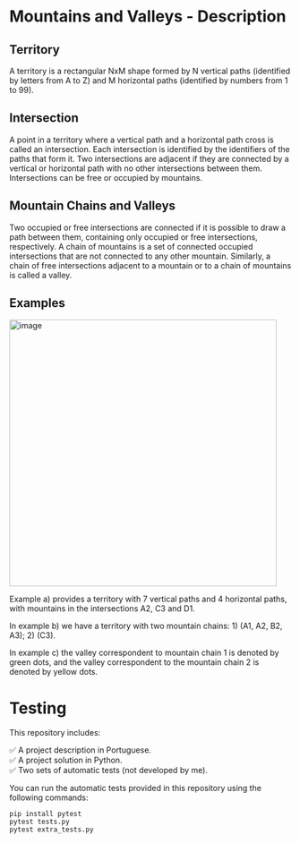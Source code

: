# Mountains and Valleys - Description

## Territory

A territory is a rectangular NxM shape formed by N vertical paths (identified by letters from A to Z) and M horizontal paths (identified by numbers from 1 to 99).

## Intersection

A point in a territory where a vertical path and a horizontal path cross is called an intersection. Each intersection is identified by the identifiers of the paths that form it. Two intersections are adjacent if they are connected by a vertical or horizontal path with no other intersections between them. Intersections can be free or occupied by mountains.

## Mountain Chains and Valleys

Two occupied or free intersections are connected if it is possible to draw a path between them, containing only occupied or free intersections, respectively. A chain of mountains is a set of connected occupied intersections that are not connected to any other mountain. Similarly, a chain of free intersections adjacent to a mountain or to a chain of mountains is called a valley.

## Examples

<img width="477" alt="image" src="https://github.com/user-attachments/assets/f2b85a7f-32f9-4978-a87f-309c5de3dab2" />

Example a) provides a territory with 7 vertical paths and 4 horizontal paths, with mountains in the intersections A2, C3 and D1.

In example b) we have a territory with two mountain chains: 1) (A1, A2, B2, A3); 2) (C3).

In example c) the valley correspondent to mountain chain 1 is denoted by green dots, and the valley correspondent to the mountain chain 2 is denoted by yellow dots.

# Testing

This repository includes:

✅ A project description in Portuguese.
<br>
✅ A project solution in Python.
<br>
✅ Two sets of automatic tests (not developed by me).

You can run the automatic tests provided in this repository using the following commands:

```
pip install pytest
pytest tests.py
pytest extra_tests.py
```
